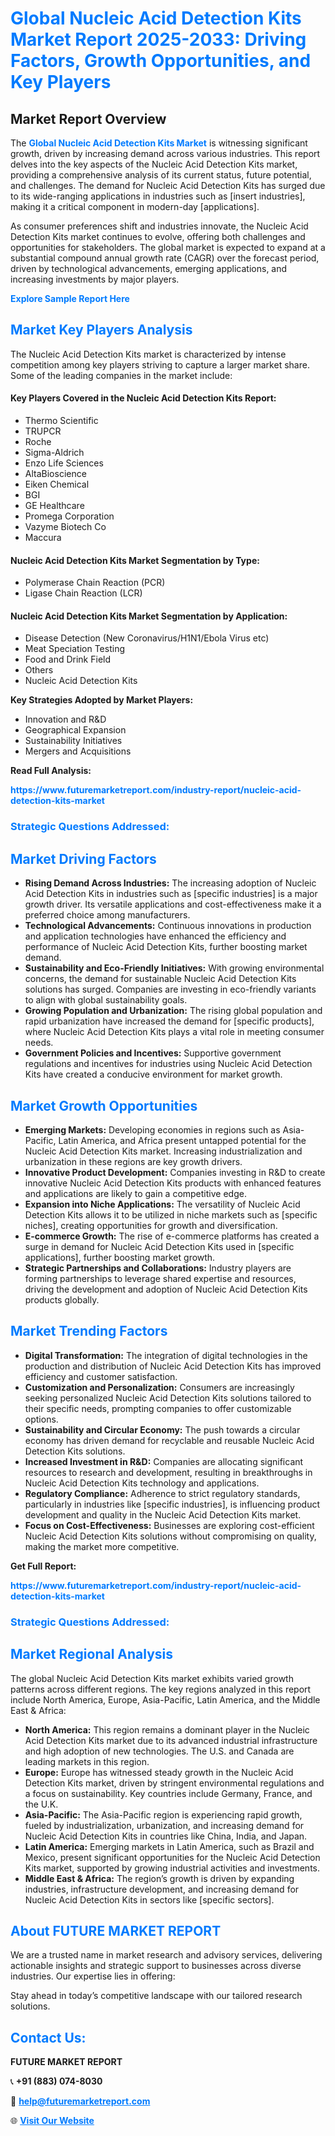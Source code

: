 <h1 style="color: #007BFF;">Global Nucleic Acid Detection Kits Market Report 2025-2033: Driving Factors, Growth Opportunities, and Key Players</h1>

<section id="overview">
<h2>Market Report Overview</h2>
<p>The <a href="https://www.futuremarketreport.com/industry-report/nucleic-acid-detection-kits-market" style="color: #007BFF; text-decoration: none;"><strong>Global Nucleic Acid Detection Kits Market</strong></a> is witnessing significant growth, driven by increasing demand across various industries. This report delves into the key aspects of the Nucleic Acid Detection Kits market, providing a comprehensive analysis of its current status, future potential, and challenges. The demand for Nucleic Acid Detection Kits has surged due to its wide-ranging applications in industries such as [insert industries], making it a critical component in modern-day [applications].</p>
<p>As consumer preferences shift and industries innovate, the Nucleic Acid Detection Kits market continues to evolve, offering both challenges and opportunities for stakeholders. The global market is expected to expand at a substantial compound annual growth rate (CAGR) over the forecast period, driven by technological advancements, emerging applications, and increasing investments by major players.</p>
</section>

<section id="overview">
<p><a href="https://www.futuremarketreport.com/request-sample/reportId=125693" style="color: #007BFF; text-decoration: none;"><strong>Explore Sample Report Here</strong></a></p>
</section>

<section id="key-players">
<h2 style="color: #007BFF;">Market Key Players Analysis</h2>
<p>The Nucleic Acid Detection Kits market is characterized by intense competition among key players striving to capture a larger market share. Some of the leading companies in the market include:</p>
<h4>Key Players Covered in the Nucleic Acid Detection Kits Report:</h4>
<ul><li>Thermo Scientific</li><li>TRUPCR</li><li>Roche</li><li>Sigma-Aldrich</li><li>Enzo Life Sciences</li><li>AltaBioscience</li><li>Eiken Chemical</li><li>BGI</li><li>GE Healthcare</li><li>Promega Corporation</li><li>Vazyme Biotech Co</li><li>Maccura</li></ul>
<h4>Nucleic Acid Detection Kits Market Segmentation by Type:</h4>
<ul><li>Polymerase Chain Reaction (PCR)</li><li>Ligase Chain Reaction (LCR)</li></ul>

<h4>Nucleic Acid Detection Kits Market Segmentation by Application:</h4>
<ul><li>Disease Detection (New Coronavirus/H1N1/Ebola Virus etc)</li><li>Meat Speciation Testing</li><li>Food and Drink Field</li><li>Others</li><li>Nucleic Acid Detection Kits</li></ul>
<p><strong>Key Strategies Adopted by Market Players:</strong></p>
<ul>
<li>Innovation and R&D</li>
<li>Geographical Expansion</li>
<li>Sustainability Initiatives</li>
<li>Mergers and Acquisitions</li>
</ul>
</section>

<section>
<p><strong>Read Full Analysis: </strong></p><a href="https://www.futuremarketreport.com/industry-report/nucleic-acid-detection-kits-market" style="color: #007BFF; text-decoration: none;"><strong>https://www.futuremarketreport.com/industry-report/nucleic-acid-detection-kits-market</strong></a>
<h3 style="color: #007BFF;">Strategic Questions Addressed:</h3>
</section>

<section id="driving-factors">
<h2 style="color: #007BFF;">Market Driving Factors</h2>
<ul>
<li><strong>Rising Demand Across Industries:</strong> The increasing adoption of Nucleic Acid Detection Kits in industries such as [specific industries] is a major growth driver. Its versatile applications and cost-effectiveness make it a preferred choice among manufacturers.</li>
<li><strong>Technological Advancements:</strong> Continuous innovations in production and application technologies have enhanced the efficiency and performance of Nucleic Acid Detection Kits, further boosting market demand.</li>
<li><strong>Sustainability and Eco-Friendly Initiatives:</strong> With growing environmental concerns, the demand for sustainable Nucleic Acid Detection Kits solutions has surged. Companies are investing in eco-friendly variants to align with global sustainability goals.</li>
<li><strong>Growing Population and Urbanization:</strong> The rising global population and rapid urbanization have increased the demand for [specific products], where Nucleic Acid Detection Kits plays a vital role in meeting consumer needs.</li>
<li><strong>Government Policies and Incentives:</strong> Supportive government regulations and incentives for industries using Nucleic Acid Detection Kits have created a conducive environment for market growth.</li>
</ul>
</section>

<section id="growth-opportunities">
<h2 style="color: #007BFF;">Market Growth Opportunities</h2>
<ul>
<li><strong>Emerging Markets:</strong> Developing economies in regions such as Asia-Pacific, Latin America, and Africa present untapped potential for the Nucleic Acid Detection Kits market. Increasing industrialization and urbanization in these regions are key growth drivers.</li>
<li><strong>Innovative Product Development:</strong> Companies investing in R&D to create innovative Nucleic Acid Detection Kits products with enhanced features and applications are likely to gain a competitive edge.</li>
<li><strong>Expansion into Niche Applications:</strong> The versatility of Nucleic Acid Detection Kits allows it to be utilized in niche markets such as [specific niches], creating opportunities for growth and diversification.</li>
<li><strong>E-commerce Growth:</strong> The rise of e-commerce platforms has created a surge in demand for Nucleic Acid Detection Kits used in [specific applications], further boosting market growth.</li>
<li><strong>Strategic Partnerships and Collaborations:</strong> Industry players are forming partnerships to leverage shared expertise and resources, driving the development and adoption of Nucleic Acid Detection Kits products globally.</li>
</ul>
</section>

<section id="trending-factors">
<h2 style="color: #007BFF;">Market Trending Factors</h2>
<ul>
<li><strong>Digital Transformation:</strong> The integration of digital technologies in the production and distribution of Nucleic Acid Detection Kits has improved efficiency and customer satisfaction.</li>
<li><strong>Customization and Personalization:</strong> Consumers are increasingly seeking personalized Nucleic Acid Detection Kits solutions tailored to their specific needs, prompting companies to offer customizable options.</li>
<li><strong>Sustainability and Circular Economy:</strong> The push towards a circular economy has driven demand for recyclable and reusable Nucleic Acid Detection Kits solutions.</li>
<li><strong>Increased Investment in R&D:</strong> Companies are allocating significant resources to research and development, resulting in breakthroughs in Nucleic Acid Detection Kits technology and applications.</li>
<li><strong>Regulatory Compliance:</strong> Adherence to strict regulatory standards, particularly in industries like [specific industries], is influencing product development and quality in the Nucleic Acid Detection Kits market.</li>
<li><strong>Focus on Cost-Effectiveness:</strong> Businesses are exploring cost-efficient Nucleic Acid Detection Kits solutions without compromising on quality, making the market more competitive.</li>
</ul>
</section>

<section>
<p><strong>Get Full Report: </strong></p><a href="https://www.futuremarketreport.com/industry-report/nucleic-acid-detection-kits-market" style="color: #007BFF; text-decoration: none;"><strong>https://www.futuremarketreport.com/industry-report/nucleic-acid-detection-kits-market</strong></a>
<h3 style="color: #007BFF;">Strategic Questions Addressed:</h3>
</section>


<section id="regional-analysis">
<h2 style="color: #007BFF;">Market Regional Analysis</h2>
<p>The global Nucleic Acid Detection Kits market exhibits varied growth patterns across different regions. The key regions analyzed in this report include North America, Europe, Asia-Pacific, Latin America, and the Middle East & Africa:</p>
<ul>
<li><strong>North America:</strong> This region remains a dominant player in the Nucleic Acid Detection Kits market due to its advanced industrial infrastructure and high adoption of new technologies. The U.S. and Canada are leading markets in this region.</li>
<li><strong>Europe:</strong> Europe has witnessed steady growth in the Nucleic Acid Detection Kits market, driven by stringent environmental regulations and a focus on sustainability. Key countries include Germany, France, and the U.K.</li>
<li><strong>Asia-Pacific:</strong> The Asia-Pacific region is experiencing rapid growth, fueled by industrialization, urbanization, and increasing demand for Nucleic Acid Detection Kits in countries like China, India, and Japan.</li>
<li><strong>Latin America:</strong> Emerging markets in Latin America, such as Brazil and Mexico, present significant opportunities for the Nucleic Acid Detection Kits market, supported by growing industrial activities and investments.</li>
<li><strong>Middle East & Africa:</strong> The region’s growth is driven by expanding industries, infrastructure development, and increasing demand for Nucleic Acid Detection Kits in sectors like [specific sectors].</li>
</ul>
</section>

<footer>
<h2 style="color: #007BFF;">About FUTURE MARKET REPORT</h2>
<p>We are a trusted name in market research and advisory services, delivering actionable insights and strategic support to businesses across diverse industries. Our expertise lies in offering:</p>

<p>Stay ahead in today’s competitive landscape with our tailored research solutions.</p>

<h2 style="color: #007BFF;">Contact Us:</h2>
<p><strong>FUTURE MARKET REPORT</strong></p>
<p>📞 <strong>+91 (883) 074-8030</strong></p>
<p>📧 <strong><a href="mailto:help@futuremarketreport.com" style="color: #007BFF;">help@futuremarketreport.com</a></strong></p>
<p>🌐 <strong><a href="https://www.futuremarketreport.com/" style="color: #007BFF;">Visit Our Website</a></strong></p>
</footer>